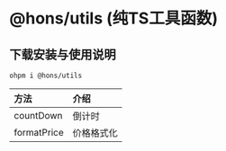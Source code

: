 # @hons/utils (纯TS工具函数)

## 下载安装与使用说明

`ohpm i @hons/utils`

| 方法          | 介绍    |
|:------------|:------|
| countDown   | 倒计时   |
| formatPrice | 价格格式化 |
